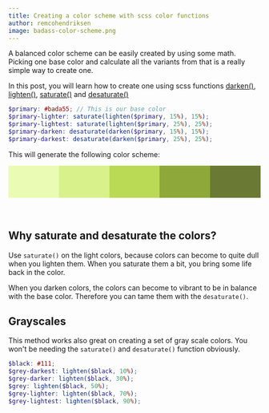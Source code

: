 ```yaml
---
title: Creating a color scheme with scss color functions
author: remcohendriksen
image: badass-color-scheme.png
---
```


A balanced color scheme can be easily created by using some math. Picking one base color and calculate all the variants from that is a really simple way to create one.

In this post, you will learn how to create one using scss functions [darken()](https://sass-lang.com/documentation/modules/color#darken), [lighten()](https://sass-lang.com/documentation/modules/color#lighten), [saturate()](https://sass-lang.com/documentation/modules/color#saturate) and [desaturate()](https://sass-lang.com/documentation/modules/color#desaturate)

```scss
$primary: #bada55; // This is our base color
$primary-lighter: saturate(lighten($primary, 15%), 15%);
$primary-lightest: saturate(lighten($primary, 25%), 25%);
$primary-darken: desaturate(darken($primary, 15%), 15%);
$primary-darkest: desaturate(darken($primary, 25%), 25%);
```

This will generate the following color scheme:

<div class="boxes" style="display:flex; height: 64px;">
    <div style="flex:1; background-color: #eafbb4" ></div> 
    <div style="flex:1; background-color: #d9f18a" ></div> 
    <div style="flex:1; background-color: #bada55" ></div> 
    <div style="flex:1; background-color: #8ea939" ></div> 
    <div style="flex:1; background-color: #6a7a35" ></div>
    
</div><br /><br />

## Why saturate and desaturate the colors?

Use `saturate()` on the light colors, because colors can become to quite dull when you lighten them. When you saturate them a bit, you bring some life back in the color.

When you darken colors, the colors can become to vibrant to be in balance with the base color. Therefore you can tame them with the `desaturate()`.

## Grayscales

This method works also great on creating a set of gray scale colors. You won't be needing the `saturate()` and `desaturate()` function obviously.

```scss
$black: #111;
$grey-darkest: lighten($black, 10%);
$grey-darker: lighten($black, 30%);
$grey: lighten($black, 50%);
$grey-lighter: lighten($black, 70%);
$grey-lightest: lighten($black, 90%);
```
